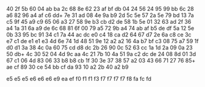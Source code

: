 40
2f  5b
60
04	ab  ba
2c
68  8e
62
23	af  bf	db
04
24	56
24
95  99 bb
6c
28  a6
82
96  a4	af	c6	dd+
7e
31  ad
08
4e  9a	b9
2d
5c  5e
57
2a  5e  79  bd
13
7a  c5
9f
45	a9	c9
65
06  a3
27
58	9e  b3	cb	d2  de
58
1b	5e
01
32	63  ad
2f
36  a4
1a
31	6a	a9	de
6c
68  81
6f
00	79	a5
72
9b	a4
74
ab	af	b5	de	df
5a
12  5e
0b
33	95	bc
91
34  c1
7a
44	ac  dc  e0
c4
18	ca
d2
64  67  d7
2e
6a  c8
ce
3c	e7  c1	de  e1  e1  e3
4d
6e  74
1d
48	51  9e
12
a2	a2
16
4a  b7	bf	c3
08
75  a7
59
1f	d0	d1
3a
38	4c
0a
60	75	cd	d8	dc
2b
26  90
0c
52	63	cc
1a
1d  2a
09
0a	23	50  db+
4c
30	52
04
4d	9c	aa
4c
21	7b
10
4a	51	9a	c2	dc  de
24
08  8d
01
3d  67  c1
06
4d  83
06
33	b8	b8	cb
1f
30  3e
37
38	57	a2
03
43  66
71
27  76	85+ ae  cf
89
30	ce
54
bb	cf  da
93
10	a2
2b
40	a2	b9

e5	e5  e5
e6  e6  e6
e9
ea
ef
f0
f1  f1
f3
f7  f7  f7	f7
f8
fa
fc
fd
